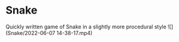 # Snake
 Quickly written game of Snake in a slightly more procedural style
![](Snake/2022-06-07 14-38-17.mp4)
